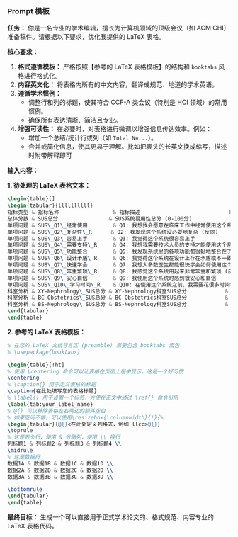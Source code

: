 ### Prompt 模板

**任务：**
你是一名专业的学术编辑，擅长为计算机领域的顶级会议（如 ACM CHI）准备稿件。请根据以下要求，优化我提供的 LaTeX 表格。

**核心要求：**
1.  **格式遵循模板：** 严格按照【参考的 LaTeX 表格模板】的结构和 `booktabs` 风格进行格式化。
2.  **内容英文化：** 将表格内所有的中文内容，翻译成规范、地道的学术英语。
3.  **遵循学术惯例：**
      * 调整行和列的标题，使其符合 CCF-A 类会议（特别是 HCI 领域）的常用惯例。
      * 确保所有表达清晰、简洁且专业。
4.  **增强可读性：** 在必要时，对表格进行微调以增强信息传达效率。例如：
      * 增加一个总结/统计行或列（如 `Total N=...`）。
      * 合并或简化信息，使其更易于理解。比如把表头的长英文换成缩写，描述时附带解释即可

**输入内容：**

**1. 待处理的 LaTeX 表格文本：**

```latex
\begin{table}[]
\begin{tabular}{llllllllll}
指标类型 & 指标名称                 & 指标描述                            & 样本数 & 平均值   & 方差     & 标准差   & 最小值  & 最大值  & 中位数   \\
总体分数 & SUS总分                & SUS系统易用性总分 (0-100分)             & 16  & 63.91 & 188.31 & 13.72 & 45.0 & 90.0 & 67.5  \\
单项问题 & SUS\_Q1\_经常使用        & Q1: 我想我会愿意在临床工作中经常使用这个系统        & 16  & 3.88  & 0.52   & 0.72  & 2.0  & 5.0  & 4.0   \\
单项问题 & SUS\_Q2\_复杂性\_R      & Q2: 我发现这个系统没必要地复杂 (反向)          & 16  & 2.81  & 0.7    & 0.83  & 2.0  & 5.0  & 3.0   \\
单项问题 & SUS\_Q3\_容易上手        & Q3: 我觉得这个系统很容易上手                & 16  & 3.94  & 0.73   & 0.85  & 2.0  & 5.0  & 4.0   \\
单项问题 & SUS\_Q4\_需要支持\_R     & Q4: 我想我需要技术人员的支持才能使用这个系统 (反向)   & 16  & 3.06  & 1.4    & 1.18  & 2.0  & 5.0  & 2.5   \\
单项问题 & SUS\_Q5\_功能整合        & Q5: 我发现系统里的各项功能都很好地整合在了一起       & 16  & 3.88  & 0.38   & 0.62  & 3.0  & 5.0  & 4.0   \\
单项问题 & SUS\_Q6\_设计矛盾\_R     & Q6: 我觉得这个系统在设计上存在矛盾或不一致的地方 (反向) & 16  & 2.81  & 1.23   & 1.11  & 1.0  & 5.0  & 3.0   \\
单项问题 & SUS\_Q7\_快速学会        & Q7: 我想大多数医生都能很快学会如何使用这个系统       & 15  & 4.2   & 0.6    & 0.77  & 3.0  & 5.0  & 4.0   \\
单项问题 & SUS\_Q8\_笨重繁琐\_R     & Q8: 我感觉这个系统用起来非常笨重和繁琐 (反向)      & 16  & 2.44  & 1.06   & 1.03  & 1.0  & 5.0  & 2.0   \\
单项问题 & SUS\_Q9\_安心自信        & Q9: 我使用这个系统时感到很安心和自信            & 16  & 3.44  & 0.66   & 0.81  & 2.0  & 5.0  & 3.0   \\
单项问题 & SUS\_Q10\_学习时间\_R    & Q10: 在使用这个系统之前，我需要花很多时间学习 (反向)  & 16  & 2.44  & 1.2    & 1.09  & 1.0  & 5.0  & 2.0   \\
科室分析 & XY-Nephrology\_SUS总分 & XY-Nephrology科室SUS总分            & 8   & 72.19 & 157.92 & 12.57 & 50.0 & 90.0 & 68.75 \\
科室分析 & BC-Obstetrics\_SUS总分 & BC-Obstetrics科室SUS总分            & 3   & 55.0  & 81.25  & 9.01  & 47.5 & 65.0 & 52.5  \\
科室分析 & BS-Nephrology\_SUS总分 & BS-Nephrology科室SUS总分            & 5   & 56.0  & 114.38 & 10.69 & 45.0 & 67.5 & 50.0 
\end{tabular}
\end{table}
```

**2. 参考的 LaTeX 表格模板：**

```latex
% 在您的 LaTeX 文档导言区 (preamble) 需要包含 booktabs 宏包
% \usepackage{booktabs}

\begin{table}[!ht]
% 使用 \centering 命令可以让表格在页面上居中显示，这是一个好习惯
\centering
% \caption{} 用于定义表格的标题
\caption{在此处填写您的表格标题}
% \label{} 用于设置一个标签，方便在正文中通过 \ref{} 命令引用
\label{tab:your_label_name}
% @{} 可以移除表格左右两边的额外空白
% 如果空间不够，可以使用\resizebox{\columnwidth}{!}{%
\begin{tabular}{@{}<在此处定义列格式，例如 llcc>@{}}
\toprule
% 这是表头行，使用 & 分隔列，使用 \\ 换行
列标题1 & 列标题2 & 列标题3 & 列标题4 \\
\midrule
% 这是数据行
数据1A & 数据1B & 数据1C & 数据1D \\
数据2A & 数据2B & 数据2C & 数据2D \\
数据3A & 数据3B & 数据3C & 数据3D \\

\bottomrule
\end{tabular}
\end{table}


```

**最终目标：**
生成一个可以直接用于正式学术论文的、格式规范、内容专业的 LaTeX 表格代码。